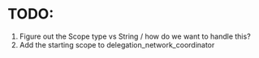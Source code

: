 # TODO:
1. Figure out the Scope type vs String / how do we want to handle this?
2. Add the starting scope to delegation_network_coordinator
